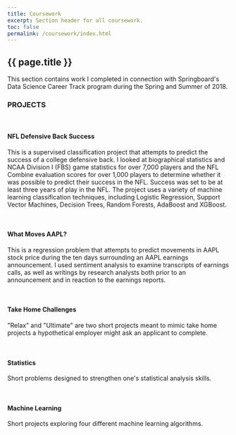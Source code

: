 ```yaml
---
title: Coursework
excerpt: Section header for all coursework.
toc: false
permalink: /coursework/index.html
---
```


<h2>{{ page.title }}</h2>

<p>This section contains work I completed in connection with Springboard's Data Science Career Track program during the Spring and Summer of 2018.</p>

<h3>PROJECTS</h3>
<br>
<h4>NFL Defensive Back Success</h4>
<p>This is a supervised classification project that attempts to predict the success of a college defensive back.  I looked at biographical statistics and NCAA Division I (FBS) game statistics for over 7,000 players and the NFL Combine evaluation scores for over 1,000 players to determine whether it was possible to predict their success in the NFL.  Success was set to be at least three years of play in the NFL.  The project uses a variety of machine learning classification techniques, including Logistic Regression, Support Vector Machines, Decision Trees, Random Forests, AdaBoost and XGBoost. </p>

<br>
<h4>What Moves AAPL?</h4>
<p>This is a regression problem that attempts to predict movements in AAPL stock price during the ten days surrounding an AAPL earnings announcement.  I used sentiment analysis to examine transcripts of earnings calls, as well as writings by research analysts both prior to an announcement and in reaction to the earnings reports.</p>

</br>
<h4>Take Home Challenges</h4>
<p>"Relax" and "Ultimate" are two short projects meant to mimic take home projects a hypothetical employer might ask an applicant to complete.</p>

</br>
<h4>Statistics</h4>
<p>Short problems designed to strengthen one's statistical analysis skills.</p>

</br>
<h4>Machine Learning</h4>
<p>Short projects exploring four different machine learning algorithms.</p>